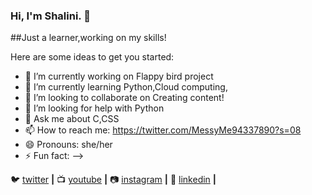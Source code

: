 ### Hi, I'm Shalini. 👋

##Just a learner,working on my skills!



Here are some ideas to get you started:

- 🔭 I’m currently working on Flappy bird project
- 🌱 I’m currently learning Python,Cloud computing,
- 👯 I’m looking to collaborate on Creating content!
- 🤔 I’m looking for help with Python
- 💬 Ask me about C,CSS
- 📫 How to reach me: https://twitter.com/MessyMe94337890?s=08
- 😄 Pronouns: she/her
- ⚡ Fun fact: 
-->

🐦 [twitter][twitter] **|** 
📺 [youtube][youtube] **|** 
📷 [instagram][instagram] **|** 
👔 [linkedin][linkedin] **|**


[twitter]:https://twitter.com/MessyMe94337890?s=08
[youtube]: https://youtu.be/dOJqw1kMNqc
[instagram]:https://instagram.com/thatmessygirl__?igshid=j5yfc7ba0nyz
[linkedin]:https://www.linkedin.com/in/shalini-kumari-8a93551b4
